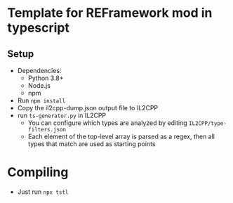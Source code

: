 # Template for REFramework mod in typescript


## Setup

- Dependencies:
    - Python 3.8+
    - Node.js
    - npm
- Run `npm install`
- Copy the il2cpp-dump.json output file to IL2CPP
- run `ts-generator.py` in IL2CPP
    - You can configure which types are analyzed by editing `IL2CPP/type-filters.json`
    - Each element of the top-level array is parsed as a regex, then all types that match are used as starting points


# Compiling

- Just run `npx tstl`
